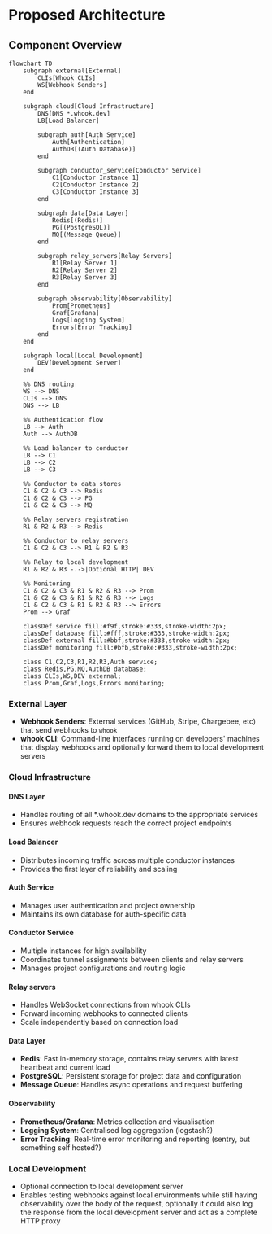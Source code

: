 # Proposed Architecture

## Component Overview

```mermaid
flowchart TD
    subgraph external[External]
        CLIs[Whook CLIs]
        WS[Webhook Senders]
    end

    subgraph cloud[Cloud Infrastructure]
        DNS[DNS *.whook.dev]
        LB[Load Balancer]

        subgraph auth[Auth Service]
            Auth[Authentication]
            AuthDB[(Auth Database)]
        end

        subgraph conductor_service[Conductor Service]
            C1[Conductor Instance 1]
            C2[Conductor Instance 2]
            C3[Conductor Instance 3]
        end

        subgraph data[Data Layer]
            Redis[(Redis)]
            PG[(PostgreSQL)]
            MQ[(Message Queue)]
        end

        subgraph relay_servers[Relay Servers]
            R1[Relay Server 1]
            R2[Relay Server 2]
            R3[Relay Server 3]
        end

        subgraph observability[Observability]
            Prom[Prometheus]
            Graf[Grafana]
            Logs[Logging System]
            Errors[Error Tracking]
        end
    end

    subgraph local[Local Development]
        DEV[Development Server]
    end

    %% DNS routing
    WS --> DNS
    CLIs --> DNS
    DNS --> LB

    %% Authentication flow
    LB --> Auth
    Auth --> AuthDB

    %% Load balancer to conductor
    LB --> C1
    LB --> C2
    LB --> C3

    %% Conductor to data stores
    C1 & C2 & C3 --> Redis
    C1 & C2 & C3 --> PG
    C1 & C2 & C3 --> MQ

    %% Relay servers registration
    R1 & R2 & R3 --> Redis

    %% Conductor to relay servers
    C1 & C2 & C3 --> R1 & R2 & R3

    %% Relay to local development
    R1 & R2 & R3 -.->|Optional HTTP| DEV

    %% Monitoring
    C1 & C2 & C3 & R1 & R2 & R3 --> Prom
    C1 & C2 & C3 & R1 & R2 & R3 --> Logs
    C1 & C2 & C3 & R1 & R2 & R3 --> Errors
    Prom --> Graf

    classDef service fill:#f9f,stroke:#333,stroke-width:2px;
    classDef database fill:#fff,stroke:#333,stroke-width:2px;
    classDef external fill:#bbf,stroke:#333,stroke-width:2px;
    classDef monitoring fill:#bfb,stroke:#333,stroke-width:2px;

    class C1,C2,C3,R1,R2,R3,Auth service;
    class Redis,PG,MQ,AuthDB database;
    class CLIs,WS,DEV external;
    class Prom,Graf,Logs,Errors monitoring;
```

### External Layer

- **Webhook Senders**: External services (GitHub, Stripe, Chargebee, etc) that send webhooks to `whook`
- **whook CLI**: Command-line interfaces running on developers' machines that display webhooks and optionally forward them to local development servers

### Cloud Infrastructure

#### DNS Layer

- Handles routing of all \*.whook.dev domains to the appropriate services
- Ensures webhook requests reach the correct project endpoints

#### Load Balancer

- Distributes incoming traffic across multiple conductor instances
- Provides the first layer of reliability and scaling

#### Auth Service

- Manages user authentication and project ownership
- Maintains its own database for auth-specific data

#### Conductor Service

- Multiple instances for high availability
- Coordinates tunnel assignments between clients and relay servers
- Manages project configurations and routing logic

#### Relay servers

- Handles WebSocket connections from whook CLIs
- Forward incoming webhooks to connected clients
- Scale independently based on connection load

#### Data Layer

- **Redis**: Fast in-memory storage, contains relay servers with latest heartbeat and current load
- **PostgreSQL**: Persistent storage for project data and configuration
- **Message Queue**: Handles async operations and request buffering

#### Observability

- **Prometheus/Grafana**: Metrics collection and visualisation
- **Logging System**: Centralised log aggregation (logstash?)
- **Error Tracking**: Real-time error monitoring and reporting (sentry, but something self hosted?)

### Local Development

- Optional connection to local development server
- Enables testing webhooks against local environments while still having observability over the body of the request, optionally it could also log the response from the local development server and act as a complete HTTP proxy
